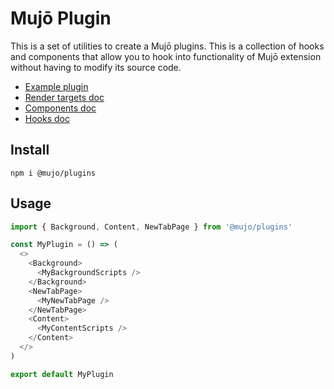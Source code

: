 # Mujō Plugin

This is a set of utilities to create a Mujō plugins. This is a collection of hooks and components that allow you to hook into functionality of Mujō extension without having to modify its source code.

* [Example plugin](../extension/plugins/mujo-plugin-breaktimer)
* [Render targets doc](./docs/README.md)
* [Components doc](./docs/components.md)
* [Hooks doc](./docs/hooks.md)

## Install

```
npm i @mujo/plugins
```

## Usage

```javascript
import { Background, Content, NewTabPage } from '@mujo/plugins'

const MyPlugin = () => (
  <>
    <Background>
      <MyBackgroundScripts />
    </Background>
    <NewTabPage>
      <MyNewTabPage />
    </NewTabPage>
    <Content>
      <MyContentScripts />
    </Content>
  </>
)

export default MyPlugin
```
